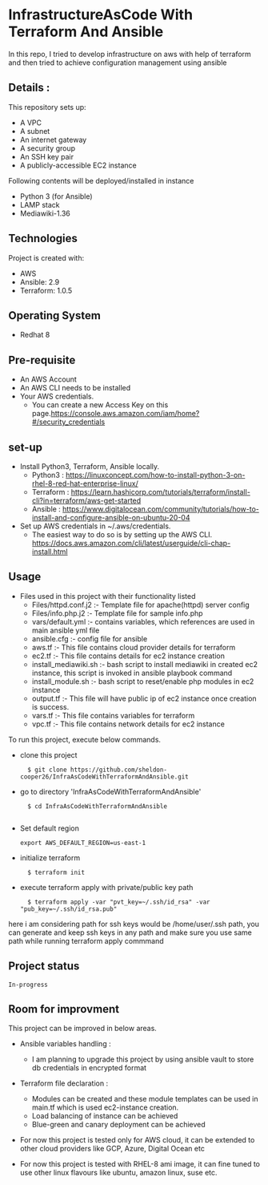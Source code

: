 # InfrastructureAsCode With Terraform And Ansible
In this repo, I tried to develop infrastructure on aws with help of terraform and then tried to achieve configuration management using ansible

## Details :
This repository sets up:

* A VPC
* A subnet
* An internet gateway
* A security group
* An SSH key pair
* A publicly-accessible EC2 instance

Following contents will be deployed/installed in instance
  * Python 3 (for Ansible)
  * LAMP stack
  * Mediawiki-1.36

## Technologies
Project is created with:
* AWS
* Ansible: 2.9
* Terraform: 1.0.5

## Operating System
* Redhat 8

## Pre-requisite
* An AWS Account
* An AWS CLI needs to be installed
* Your AWS credentials. 
  * You can create a new Access Key on this page.https://console.aws.amazon.com/iam/home?#/security_credentials

## set-up
* Install Python3, Terraform, Ansible locally.
   * Python3 : https://linuxconcept.com/how-to-install-python-3-on-rhel-8-red-hat-enterprise-linux/
   * Terraform : https://learn.hashicorp.com/tutorials/terraform/install-cli?in=terraform/aws-get-started
   * Ansible : https://www.digitalocean.com/community/tutorials/how-to-install-and-configure-ansible-on-ubuntu-20-04
* Set up AWS credentials in ~/.aws/credentials.
   * The easiest way to do so is by setting up the AWS CLI. https://docs.aws.amazon.com/cli/latest/userguide/cli-chap-install.html

## Usage
* Files used in this project with their functionality listed
  * Files/httpd.conf.j2 :- Template file for apache(httpd) server config
  * Files/info.php.j2 :- Template file for sample info.php
  * vars/default.yml :- contains variables, which references are used in main ansible yml file
  * ansible.cfg :- config file for ansible
  * aws.tf :- This file contains cloud provider details for terraform
  * ec2.tf :- This file contains details for ec2 instance creation
  * install_mediawiki.sh :- bash script to install mediawiki in created ec2 instance, this script is invoked in ansible playbook command
  * install_module.sh :- bash script to reset/enable php modules in ec2 instance
  * output.tf :- This file will have public ip of ec2 instance once creation is success.
  * vars.tf :- This file contains variables for terraform
  * vpc.tf :- This file contains network details for ec2 instance

To run this project, execute below commands.
  * clone this project
    ```
      $ git clone https://github.com/sheldon-cooper26/InfraAsCodeWithTerraformAndAnsible.git  
    ```
  * go to directory 'InfraAsCodeWithTerraformAndAnsible'
    ```
      $ cd InfraAsCodeWithTerraformAndAnsible
  
    ```
  * Set default region
    ```
    export AWS_DEFAULT_REGION=us-east-1
    ```
  * initialize terraform
    ```
      $ terraform init  
    ```
  * execute terraform apply with private/public key path
    ```
      $ terraform apply -var "pvt_key=~/.ssh/id_rsa" -var "pub_key=~/.ssh/id_rsa.pub"
    ``` 
  here i am considering path for ssh keys would be /home/user/.ssh path, you can generate and keep ssh keys in any path and make sure you use same path while running terraform apply commmand
  
## Project status
    In-progress
    
## Room for improvment
This project can be improved in below areas.
* Ansible variables handling :
    * I am planning to upgrade this project by using ansible vault to store db credentials in encrypted format

* Terraform file declaration :
    * Modules can be created and these module templates can be used in main.tf which is used ec2-instance creation.
    * Load balancing of instance can be achieved
    * Blue-green and canary deployment can be achieved
    
* For now this project is tested only for AWS cloud, it can be extended to other cloud providers like GCP, Azure, Digital Ocean etc

* For now this project is tested with RHEL-8 ami image, it can fine tuned to use other linux flavours like ubuntu, amazon linux, suse etc.
  



   

